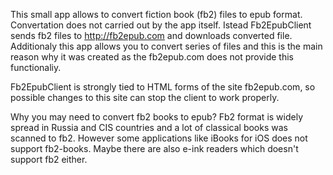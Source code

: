 This small app allows to convert fiction book (fb2) files to epub format.
Convertation does not carried out by the app itself. Istead Fb2EpubClient sends fb2 files to http://fb2epub.com
and downloads converted file. Additionaly this app allows you to convert series of files and this is the main reason 
why it was created as the fb2epub.com does not provide this functionaliy. 

Fb2EpubClient is strongly tied to HTML forms of the site fb2epub.com, so possible changes to this site can stop the client
to work properly.

Why you may need to convert fb2 books to epub? Fb2 format is widely spread in Russia and CIS countries and a lot 
of classical books was scanned to fb2. However some applications like iBooks for iOS does not support fb2-books. Maybe 
there are also e-ink readers which doesn't support fb2 either. 
